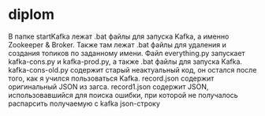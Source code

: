 # diplom
В папке startKafka лежат .bat файлы для запуска Kafka, а именно Zookeeper & Broker.
Также там лежат .bat файлы для удаления и создания топиков по заданному имени.
Файл everything.py запускает kafka-cons.py и kafka-prod.py, а также .bat файлы для запуска Kafka.
 kafka-cons-old.py содержит старый неактуальный код, он остался после того, как я учился пользоваться Kafka.
 record.json содержит оригинальный JSON из загса.
 record1.json содержит JSON, использовавшийся для поиска ошибки, при которой не получалось распарсить получаемую с kafka json-строку
